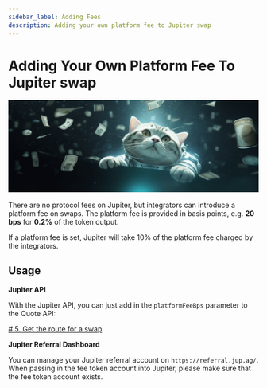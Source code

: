 ```yaml
---
sidebar_label: Adding Fees
description: Adding your own platform fee to Jupiter swap
---
```

# Adding Your Own Platform Fee To Jupiter swap
![cat_flying](./cat_flying_money.png)

There are no protocol fees on Jupiter, but integrators can introduce a platform fee on swaps. The platform fee is provided in basis points, e.g. **20 bps** for **0.2%** of the token output.

If a platform fee is set, Jupiter will take 10% of the platform fee charged by the integrators.

## Usage

**Jupiter API**

With the Jupiter API, you can just add in the `platformFeeBps` parameter to the Quote API:

[# 5. Get the route for a swap](/docs/3-v6-beta/1-swap-api.md)

**Jupiter Referral Dashboard**

You can manage your Jupiter referral account on `https://referral.jup.ag/`. When passing in the fee token account into Jupiter, please make sure that the fee token account exists.
